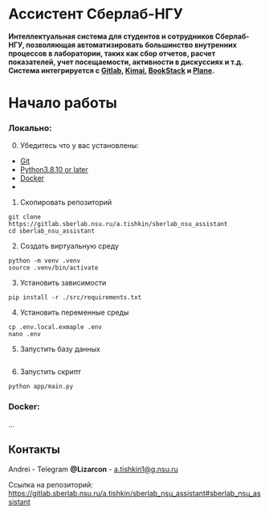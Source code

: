 # Ассистент Сберлаб-НГУ

**Интеллектуальная система для студентов и сотрудников Сберлаб-НГУ, позволяющая автоматизировать большинство внутренних процессов в лаборатории, таких как сбор отчетов, расчет показателей, учет посещаемости, активности в дискуссиях и т.д. Система интегрируется с [__Gitlab__](), [__Kimai__](), [__BookStack__]() и [__Plane__]().**

# Начало работы

### Локально:

0. Убедитесь что у вас установлены:
* [Git](https://git-scm.com/)
* [Python3.8.10 or later](https://www.python.org/)
* [Docker](https://www.docker.com/)
* 
1. Скопировать репозиторий
```shell
git clone https://gitlab.sberlab.nsu.ru/a.tishkin/sberlab_nsu_assistant
cd sberlab_nsu_assistant
```
2. Создать виртуальную среду
```shell
python -m venv .venv
source .venv/bin/activate
```
3. Установить зависимости
```shell
pip install -r ./src/requirements.txt
```
4. Установить переменные среды
```shell
cp .env.local.exmaple .env
nano .env
```
5. Запустить базу данных
```shell
```
6. Запустить скрипт
```shell
python app/main.py
```

### Docker:
...


## Контакты

Andrei - Telegram **@Lizarcon** - a.tishkin1@g.nsu.ru

Ссылка на репозиторий: https://gitlab.sberlab.nsu.ru/a.tishkin/sberlab_nsu_assistant#sberlab_nsu_assistant
